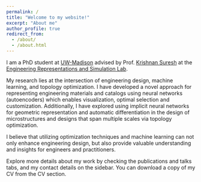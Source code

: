 ```yaml
---
permalink: /
title: "Welcome to my website!"
excerpt: "About me"
author_profile: true
redirect_from: 
  - /about/
  - /about.html
---
```

I am a PhD student at [UW-Madison](https://www.wisc.edu/) advised by  Prof. [Krishnan Suresh](https://directory.engr.wisc.edu/me/faculty/suresh_krishnan) at the [Engineering Representations and Simulation Lab](https://ersl.wisc.edu/).

My research lies at the intersection of engineering design, machine learning, and topology optimization. I have developed a novel approach for representing engineering materials and catalogs using neural networks (autoencoders) which enables visualization, optimal selection and customization. Additionally, I have explored using implicit neural networks for geometric representation and automatic differentiation in the design of microstructures and designs that span multiple scales via topology optimization. 

I believe that utilizing optimization techniques and machine learning can not only enhance engineering design, but also provide valuable understanding and insights for engineers and practitioners.

Explore more details about my work by checking the publications and talks tabs, and my contact details on the sidebar. You can download a copy of my CV from the CV section.